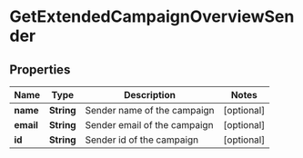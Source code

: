 
# GetExtendedCampaignOverviewSender

## Properties
Name | Type | Description | Notes
------------ | ------------- | ------------- | -------------
**name** | **String** | Sender name of the campaign |  [optional]
**email** | **String** | Sender email of the campaign |  [optional]
**id** | **String** | Sender id of the campaign |  [optional]



